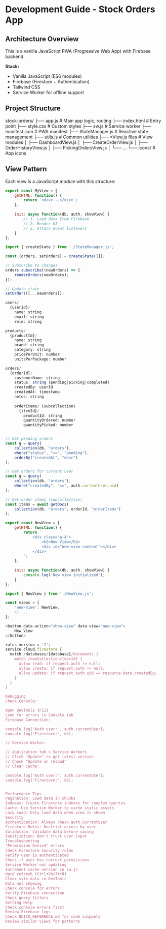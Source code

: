 # Development Guide - Stock Orders App

## Architecture Overview

This is a vanilla JavaScript PWA (Progressive Web App) with Firebase backend.

**Stack:**
- Vanilla JavaScript (ES6 modules)
- Firebase (Firestore + Authentication)
- Tailwind CSS
- Service Worker for offline support

## Project Structure

stock-orders/ ├── app.js # Main app logic, routing ├── index.html # Entry point ├── style.css # Custom styles ├── sw.js # Service worker ├── manifest.json # PWA manifest ├── StateManager.js # Reactive state management ├── utils.js # Common utilities ├── *View.js files # View modules │ ├── DashboardView.js │ ├── CreateOrderView.js │ ├── OrderHistoryView.js │ ├── PickingOrdersView.js │ └── ... └── icons/ # App icons


## View Pattern

Each view is a JavaScript module with this structure:

```javascript
export const MyView = {
    getHTML: function() {
        return `<div>...</div>`;
    },
    
    init: async function(db, auth, showView) {
        // 1. Load data from Firebase
        // 2. Render UI
        // 3. Attach event listeners
    }
};

import { createState } from './StateManager.js';

const [orders, setOrders] = createState([]);

// Subscribe to changes
orders.subscribe((newOrders) => {
    renderOrders(newOrders);
});

// Update state
setOrders([...newOrders]);

users/
  {userId}/
    name: string
    email: string
    role: string

products/
  {productId}/
    name: string
    brand: string
    category: string
    pricePerUnit: number
    unitsPerPackage: number

orders/
  {orderId}/
    customerName: string
    status: string (pending|picking|completed)
    createdBy: userId
    createdAt: timestamp
    notes: string
    
    orderItems/ (subcollection)
      {itemId}/
        productId: string
        quantityOrdered: number
        quantityPicked: number


// Get pending orders
const q = query(
    collection(db, "orders"),
    where("status", "==", "pending"),
    orderBy("createdAt", "desc")
);

// Get orders for current user
const q = query(
    collection(db, "orders"),
    where("createdBy", "==", auth.currentUser.uid)
);

// Get order items (subcollection)
const items = await getDocs(
    collection(db, "orders", orderId, "orderItems")
);

export const NewView = {
    getHTML: function() {
        return `
            <div class="p-4">
                <h2>New View</h2>
                <div id="new-view-content"></div>
            </div>
        `;
    },
    
    init: async function(db, auth, showView) {
        console.log('New view initialized');
    }
};

import { NewView } from './NewView.js';

const views = {
    'new-view': NewView,
    // ...
};

<button data-action="show-view" data-view="new-view">
    New View
</button>

rules_version = '2';
service cloud.firestore {
  match /databases/{database}/documents {
    match /newCollection/{docId} {
      allow read: if request.auth != null;
      allow create: if request.auth != null;
      allow update: if request.auth.uid == resource.data.createdBy;
    }
  }
}

Debugging
Check Console:

Open DevTools (F12)
Look for errors in Console tab
Firebase Connection:

console.log('Auth user:', auth.currentUser);
console.log('Firestore:', db);

// Service Worker:

// Application tab > Service Workers
// Click "Update" to get latest version
// Check "Update on reload"
// Clear Cache:

console.log('Auth user:', auth.currentUser);
console.log('Firestore:', db);


Performance Tips
Pagination: Load data in chunks
Indexes: Create Firestore indexes for complex queries
Cache: Use Service Worker to cache static assets
Lazy Load: Only load data when view is shown
Security
Authentication: Always check auth.currentUser
Firestore Rules: Restrict access by user
Validation: Validate data before saving
Sanitization: Don't trust user input
Troubleshooting
"Permission Denied" errors
Check Firestore security rules
Verify user is authenticated
Check if user has correct permissions
Service Worker not updating
Increment cache version in sw.js
Hard refresh (Ctrl+Shift+R)
Clear site data in DevTools
Data not showing
Check console for errors
Verify Firebase connection
Check query filters
Getting Help
Check console errors first
Review Firebase logs
Check QUICK_REFERENCE.md for code snippets
Review similar views for patterns

